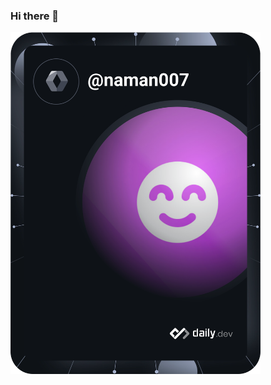 ### Hi there 👋
<a href="https://app.daily.dev/DailyDevTips"><img src="https://github.com/Sodium-Man/Sodium-Man/blob/master/devcard.svg" width="400" alt="NamaN's Dev Card"/></a>

<!--
**Sodium-Man/Sodium-Man** is a ✨ _special_ ✨ repository because its `README.md` (this file) appears on your GitHub profile.

Here are some ideas to get you started:

- 🔭 I’m currently working on ...
- 🌱 I’m currently learning ...
- 👯 I’m looking to collaborate on ...
- 🤔 I’m looking for help with ...
- 💬 Ask me about ...
- 📫 How to reach me: ...
- 😄 Pronouns: ...
- ⚡ Fun fact: ...
-->
